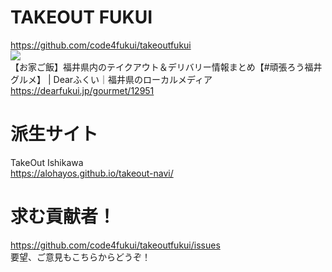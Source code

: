 # TAKEOUT FUKUI
https://github.com/code4fukui/takeoutfukui  
<img src=https://code4fukui.github.io/takeoutfukui/img/takeoutfukui.png style='width=100%'>  
【お家ご飯】福井県内のテイクアウト＆デリバリー情報まとめ【#頑張ろう福井グルメ】 | Dearふくい｜福井県のローカルメディア  
https://dearfukui.jp/gourmet/12951

# 派生サイト
TakeOut Ishikawa  
https://alohayos.github.io/takeout-navi/  

# 求む貢献者！
https://github.com/code4fukui/takeoutfukui/issues  
要望、ご意見もこちらからどうぞ！  

